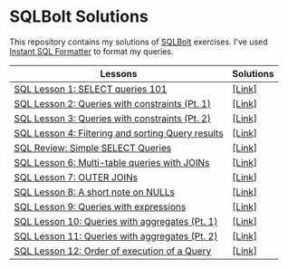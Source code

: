 # SQLBolt Solutions
This repository contains my solutions of [SQLBolt](https://sqlbolt.com/) exercises. I've used [Instant SQL Formatter](https://www.dpriver.com/pp/sqlformat.htm) to format my queries.

| Lessons | Solutions |
| ------- | --------- |
| [SQL Lesson 1: SELECT queries 101](https://sqlbolt.com/lesson/select_queries_introduction) | [[Link]](./sql_lesson1_select_queries101.sql) |
| [SQL Lesson 2: Queries with constraints (Pt. 1)](https://sqlbolt.com/lesson/select_queries_with_constraints) | [[Link]](sql_lesson2_queries_with_constraints_pt1.sql) |
| [SQL Lesson 3: Queries with constraints (Pt. 2)](https://sqlbolt.com/lesson/select_queries_with_constraints_pt_2) | [[Link]](sql_lesson3_queries_with_constraints_pt2.sql) |
| [SQL Lesson 4: Filtering and sorting Query results](https://sqlbolt.com/lesson/filtering_sorting_query_results) | [[Link]](sql_lesson4_filtering_and_sorting_query_results.sql) |
| [SQL Review: Simple SELECT Queries](https://sqlbolt.com/lesson/select_queries_review) | [[Link]](./sql_review_simple_select_queries.sql) |
| [SQL Lesson 6: Multi-table queries with JOINs](https://sqlbolt.com/lesson/select_queries_with_joins) | [[Link]](./sql_lesson6_multi_table_queries_with_joins.sql) |
| [SQL Lesson 7: OUTER JOINs](https://sqlbolt.com/lesson/select_queries_with_outer_joins) | [[Link]](./sql_lesson7_outer_joins.sql) |
| [SQL Lesson 8: A short note on NULLs](https://sqlbolt.com/lesson/select_queries_with_nulls) | [[Link]](./sql_lesson8_a_short_note_on_nulls.sql) |
| [SQL Lesson 9: Queries with expressions](https://sqlbolt.com/lesson/select_queries_with_expressions) | [[Link]](./sql_lesson9_queries_with_expressions_sql) |
| [SQL Lesson 10: Queries with aggregates (Pt. 1)](https://sqlbolt.com/lesson/select_queries_with_aggregates) | [[Link]](./sql_lesson10_queries_with_aggregates_pt1.sql) |
| [SQL Lesson 11: Queries with aggregates (Pt. 2)](https://sqlbolt.com/lesson/select_queries_with_aggregates_pt_2) | [[Link]](./sql_lesson11_queries_with_aggregates_pt2.sql) |
| [SQL Lesson 12: Order of execution of a Query](https://sqlbolt.com/lesson/select_queries_order_of_execution) | [[Link]](./sql_lesson12_order_of_execution_of_a_query.sql) |
